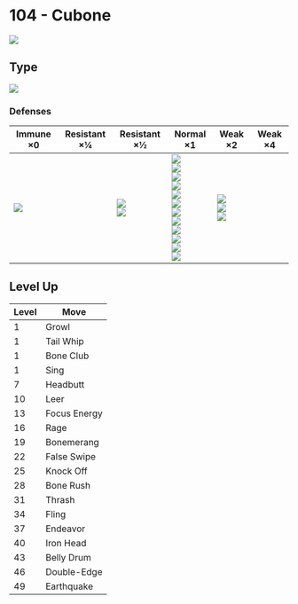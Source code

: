 # 104 - Cubone
![][104]

## Type

![][ground]

### Defenses

Immune ×0         | Resistant ×¼ | Resistant ×½                  | Normal ×1                                                                                                                                                                                | Weak ×2                                    | Weak ×4 | 
---               | ---          | ---                           | ---                                                                                                                                                                                      | ---                                        | ---     | 
![][electric]<br> |              | ![][poison]<br> ![][rock]<br> | ![][normal]<br> ![][fighting]<br> ![][flying]<br> ![][ground]<br> ![][bug]<br> ![][ghost]<br> ![][steel]<br> ![][fire]<br> ![][psychic]<br> ![][dragon]<br> ![][dark]<br> ![][fairy]<br> | ![][water]<br> ![][grass]<br> ![][ice]<br> |         | 

## Level Up

Level | Move         | 
---   | ---          | 
1     | Growl        | 
1     | Tail Whip    | 
1     | Bone Club    | 
1     | Sing         | 
7     | Headbutt     | 
10    | Leer         | 
13    | Focus Energy | 
16    | Rage         | 
19    | Bonemerang   | 
22    | False Swipe  | 
25    | Knock Off    | 
28    | Bone Rush    | 
31    | Thrash       | 
34    | Fling        | 
37    | Endeavor     | 
40    | Iron Head    | 
43    | Belly Drum   | 
46    | Double-Edge  | 
49    | Earthquake   | 

[104]: ../img/pokemon/104.png
[normal]: ../img/types/normal.png
[fire]: ../img/types/fire.png
[fighting]: ../img/types/fighting.png
[water]: ../img/types/water.png
[flying]: ../img/types/flying.png
[grass]: ../img/types/grass.png
[poison]: ../img/types/poison.png
[electric]: ../img/types/electric.png
[ground]: ../img/types/ground.png
[psychic]: ../img/types/psychic.png
[rock]: ../img/types/rock.png
[ice]: ../img/types/ice.png
[bug]: ../img/types/bug.png
[dragon]: ../img/types/dragon.png
[ghost]: ../img/types/ghost.png
[dark]: ../img/types/dark.png
[steel]: ../img/types/steel.png
[fairy]: ../img/types/fairy.png
